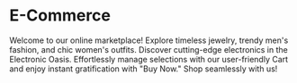 # E-Commerce
 Welcome to our online marketplace! Explore timeless jewelry, trendy men's fashion, and chic women's outfits. Discover cutting-edge electronics in the Electronic Oasis. Effortlessly manage selections with our user-friendly Cart and enjoy instant gratification with "Buy Now." Shop seamlessly with us!
